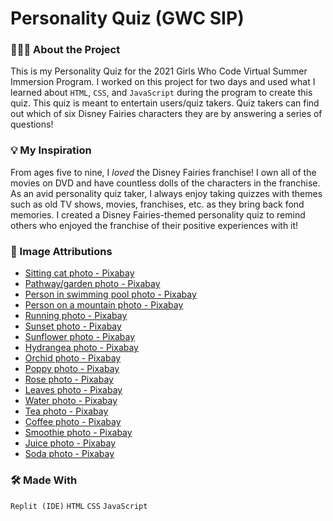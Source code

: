 # Personality Quiz (GWC SIP)

### 👩🏽‍💻 About the Project
This is my Personality Quiz for the 2021 Girls Who Code Virtual Summer Immersion Program. I worked on this project for two days and used what I learned about `HTML`, `CSS`, and `JavaScript` during the program to create this quiz. This quiz is meant to entertain users/quiz takers. Quiz takers can find out which of six Disney Fairies characters they are by answering a series of questions!

### 💡 My Inspiration
From ages five to nine, I *loved* the Disney Fairies franchise! I own all of the movies on DVD and have countless dolls of the characters in the franchise. As an avid personality quiz taker, I always enjoy taking quizzes with themes such as old TV shows, movies, franchises, etc. as they bring back fond memories. I created a Disney Fairies-themed personality quiz to remind others who enjoyed the franchise of their positive experiences with it!

### 📸 Image Attributions
- [Sitting cat photo - Pixabay](https://pixabay.com/photos/cat-kitten-pets-animals-housecat-2934720/)
- [Pathway/garden photo - Pixabay](https://cdn.pixabay.com/photo/2017/05/06/14/13/pathway-2289978_960_720.jpg)
- [Person in swimming pool photo - Pixabay](https://cdn.pixabay.com/photo/2017/07/23/17/22/swimming-pool-2531950_960_720.jpg)
- [Person on a mountain photo - Pixabay](https://cdn.pixabay.com/photo/2016/03/09/09/43/person-1245959_960_720.jpg)
- [Running photo - Pixabay](https://cdn.pixabay.com/photo/2020/01/21/11/39/running-4782722_960_720.jpg)
- [Sunset photo - Pixabay](https://cdn.pixabay.com/photo/2016/11/22/19/13/sunset-1850105_960_720.jpg)
- [Sunflower photo - Pixabay](https://cdn.pixabay.com/photo/2016/08/28/23/24/sunflower-1627193_960_720.jpg)
- [Hydrangea photo - Pixabay](https://cdn.pixabay.com/photo/2016/11/23/00/36/hydrangeas-1851481_960_720.jpg)
- [Orchid photo - Pixabay](https://cdn.pixabay.com/photo/2020/11/28/16/04/orchid-5785114_960_720.jpg)
- [Poppy photo - Pixabay](https://cdn.pixabay.com/photo/2018/05/07/18/59/poppy-3381416_960_720.jpg)
- [Rose photo - Pixabay](https://cdn.pixabay.com/photo/2017/10/26/23/58/pink-2892821_960_720.jpg)
- [Leaves photo - Pixabay](https://cdn.pixabay.com/photo/2015/10/22/17/45/leaf-1001679_960_720.jpg)
- [Water photo - Pixabay](https://cdn.pixabay.com/photo/2017/05/08/20/41/water-2296444_960_720.jpg)
- [Tea photo - Pixabay](https://cdn.pixabay.com/photo/2017/05/30/12/19/tea-2356764_960_720.jpg)
- [Coffee photo - Pixabay](https://cdn.pixabay.com/photo/2015/05/31/10/54/coffee-791045_960_720.jpg) 
- [Smoothie photo - Pixabay](https://cdn.pixabay.com/photo/2016/05/26/19/49/strawberry-smoothie-1418212_960_720.jpg) 
- [Juice photo - Pixabay](https://cdn.pixabay.com/photo/2016/08/23/15/52/fresh-orange-juice-1614822_960_720.jpg)
- [Soda photo - Pixabay](https://cdn.pixabay.com/photo/2017/09/12/04/42/soft-drink-2741251_960_720.jpg)

### 🛠 Made With
`Replit (IDE)` `HTML` `CSS` `JavaScript`
